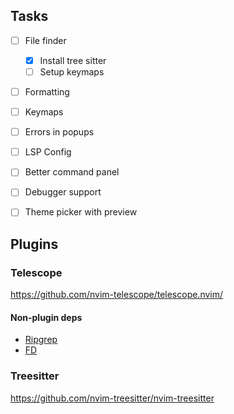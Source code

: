 ## Tasks
- [ ] File finder
    - [x] Install tree sitter
    - [ ] Setup keymaps
- [ ] Formatting
- [ ] Keymaps
- [ ] Errors in popups
- [ ] LSP Config
- [ ] Better command panel
- [ ] Debugger support
- [ ] Theme picker with preview



## Plugins

### Telescope
https://github.com/nvim-telescope/telescope.nvim/

#### Non-plugin deps

- [Ripgrep](https://github.com/BurntSushi/ripgrep)
- [FD](https://github.com/sharkdp/fd)

### Treesitter
https://github.com/nvim-treesitter/nvim-treesitter
